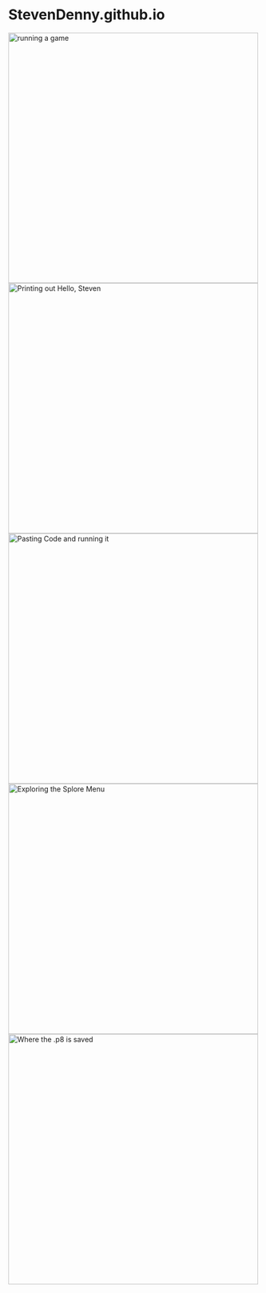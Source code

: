 # StevenDenny.github.io
<img src="flappy pico 0 1_0.gif" alt="running a game" width="500" height="500">
<img src="Hello.gif" alt="Printing out Hello, Steven" width="500" height="500">
<img src="PasteGame.gif" alt="Pasting Code and running it" width="500" height="500">
<img src="Splore.gif" alt="Exploring the Splore Menu" width="500" height="500">
<img src="Saved.png" alt="Where the .p8 is saved" width="500" height="500">
